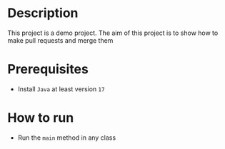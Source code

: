 # Description
This project is a demo project.
The aim of this project is to show how to make pull requests and merge them

# Prerequisites
* Install `Java` at least version `17`

# How to run
* Run the `main` method in any class
